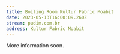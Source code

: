 ```yaml
---
title: Boiling Room Kultur Fabric Moabit
date: 2023-05-13T16:00:09.260Z
stream: pudim.com.br
address: Kultur Fabric Moabit
---
```

More information soon.